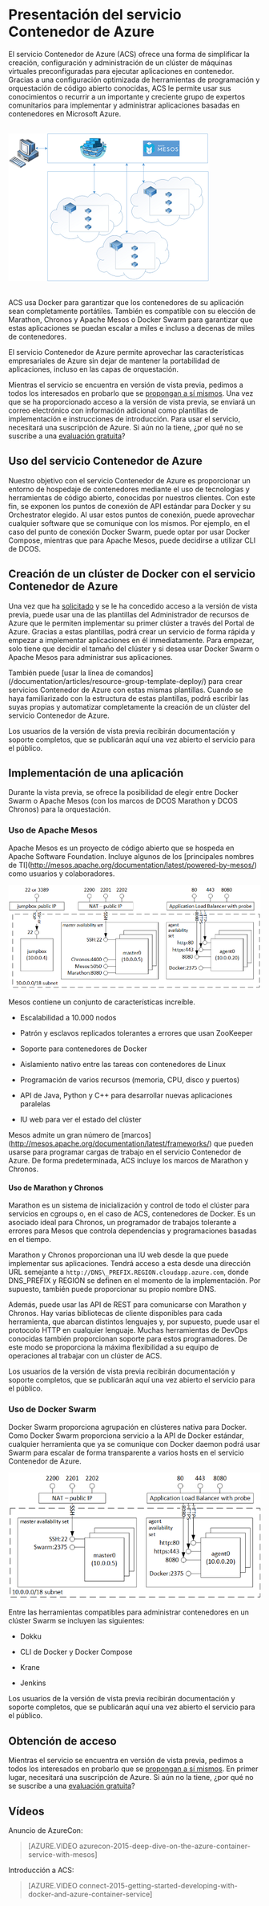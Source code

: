<properties
   pageTitle="Presentación del servicio Contenedor de Azure | Microsoft Azure"
   description="El servicio Contenedor de Azure (ACS) ofrece una forma de simplificar la creación, configuración y administración de un clúster de máquinas virtuales preconfiguradas para ejecutar aplicaciones en contenedor."
   services="virtual-machines"
   documentationCenter=""
   authors="rgardler"
   manager="nepeters"
   editor=""
   tags="acs, azure-container-service"
   keywords="Docker, contenedores, microservicios, Mesos, Azure"/>
   
<tags
   ms.service="virtual-machines"
   ms.devlang="na"
   ms.topic="home-page"
   ms.tgt_pltfrm="na"
   ms.workload="na"
   ms.date="12/02/2015"
   ms.author="rogardle"/>

# Presentación del servicio Contenedor de Azure

El servicio Contenedor de Azure (ACS) ofrece una forma de simplificar la creación, configuración y administración de un clúster de máquinas virtuales preconfiguradas para ejecutar aplicaciones en contenedor. Gracias a una configuración optimizada de herramientas de programación y orquestación de código abierto conocidas, ACS le permite usar sus conocimientos o recurrir a un importante y creciente grupo de expertos comunitarios para implementar y administrar aplicaciones basadas en contenedores en Microsoft Azure.

<br /> ![ACS proporciona un medio para administrar aplicaciones en contenedor en varios hosts de Azure.](./media/acs-intro/acs-cluster.png) <br /><br />

ACS usa Docker para garantizar que los contenedores de su aplicación sean completamente portátiles. También es compatible con su elección de Marathon, Chronos y Apache Mesos o Docker Swarm para garantizar que estas aplicaciones se puedan escalar a miles e incluso a decenas de miles de contenedores.

El servicio Contenedor de Azure permite aprovechar las características empresariales de Azure sin dejar de mantener la portabilidad de aplicaciones, incluso en las capas de orquestación.

Mientras el servicio se encuentra en versión de vista previa, pedimos a todos los interesados en probarlo que se [propongan a sí mismos](http://aka.ms/acspreview). Una vez que se ha proporcionado acceso a la versión de vista previa, se enviará un correo electrónico con información adicional como plantillas de implementación e instrucciones de introducción. Para usar el servicio, necesitará una suscripción de Azure. Si aún no la tiene, ¿por qué no se suscribe a una [evaluación gratuita](https://azure.microsoft.com/pricing/free-trial/)?

Uso del servicio Contenedor de Azure
-----------------------------

Nuestro objetivo con el servicio Contenedor de Azure es proporcionar un entorno de hospedaje de contenedores mediante el uso de tecnologías y herramientas de código abierto, conocidas por nuestros clientes. Con este fin, se exponen los puntos de conexión de API estándar para Docker y su Orchestrator elegido. Al usar estos puntos de conexión, puede aprovechar cualquier software que se comunique con los mismos. Por ejemplo, en el caso del punto de conexión Docker Swarm, puede optar por usar Docker Compose, mientras que para Apache Mesos, puede decidirse a utilizar CLI de DCOS.

Creación de un clúster de Docker con el servicio Contenedor de Azure
-------------------------------------------------------

Una vez que ha [solicitado](http://aka.ms/acspreview) y se le ha concedido acceso a la versión de vista previa, puede usar una de las plantillas del Administrador de recursos de Azure que le permiten implementar su primer clúster a través del Portal de Azure. Gracias a estas plantillas, podrá crear un servicio de forma rápida y empezar a implementar aplicaciones en él inmediatamente. Para empezar, solo tiene que decidir el tamaño del clúster y si desea usar Docker Swarm o Apache Mesos para administrar sus aplicaciones.

También puede [usar la línea de comandos]\(/documentation/articles/resource-group-template-deploy/) para crear servicios Contenedor de Azure con estas mismas plantillas. Cuando se haya familiarizado con la estructura de estas plantillas, podrá escribir las suyas propias y automatizar completamente la creación de un clúster del servicio Contenedor de Azure.

Los usuarios de la versión de vista previa recibirán documentación y soporte completos, que se publicarán aquí una vez abierto el servicio para el público.

Implementación de una aplicación
------------------------

Durante la vista previa, se ofrece la posibilidad de elegir entre Docker Swarm o Apache Mesos (con los marcos de DCOS Marathon y DCOS Chronos) para la orquestación.

### Uso de Apache Mesos

Apache Mesos es un proyecto de código abierto que se hospeda en Apache Software Foundation. Incluye algunos de los [principales nombres de TI]\(http://mesos.apache.org/documentation/latest/powered-by-mesos/) como usuarios y colaboradores.

![ACS configurado para Swarm, que muestra agentes y patrones.](media/acs-intro/acs-mesos.png)

Mesos contiene un conjunto de características increíble.

-   Escalabilidad a 10.000 nodos

-   Patrón y esclavos replicados tolerantes a errores que usan ZooKeeper

-   Soporte para contenedores de Docker

-   Aislamiento nativo entre las tareas con contenedores de Linux

-   Programación de varios recursos (memoria, CPU, disco y puertos)

-   API de Java, Python y C++ para desarrollar nuevas aplicaciones paralelas

-   IU web para ver el estado del clúster

Mesos admite un gran número de [marcos]\(http://mesos.apache.org/documentation/latest/frameworks/) que pueden usarse para programar cargas de trabajo en el servicio Contenedor de Azure. De forma predeterminada, ACS incluye los marcos de Marathon y Chronos.

#### Uso de Marathon y Chronos

Marathon es un sistema de inicialización y control de todo el clúster para servicios en cgroups o, en el caso de ACS, contenedores de Docker. Es un asociado ideal para Chronos, un programador de trabajos tolerante a errores para Mesos que controla dependencias y programaciones basadas en el tiempo.

Marathon y Chronos proporcionan una IU web desde la que puede implementar sus aplicaciones. Tendrá acceso a esta desde una dirección URL semejante a `http://DNS\_PREFIX.REGION.cloudapp.azure.com`, donde DNS\_PREFIX y REGION se definen en el momento de la implementación. Por supuesto, también puede proporcionar su propio nombre DNS.

Además, puede usar las API de REST para comunicarse con Marathon y Chronos. Hay varias bibliotecas de cliente disponibles para cada herramienta, que abarcan distintos lenguajes y, por supuesto, puede usar el protocolo HTTP en cualquier lenguaje. Muchas herramientas de DevOps conocidas también proporcionan soporte para estos programadores. De este modo se proporciona la máxima flexibilidad a su equipo de operaciones al trabajar con un clúster de ACS.

Los usuarios de la versión de vista previa recibirán documentación y soporte completos, que se publicarán aquí una vez abierto el servicio para el público.

### Uso de Docker Swarm

Docker Swarm proporciona agrupación en clústeres nativa para Docker. Como Docker Swarm proporciona servicio a la API de Docker estándar, cualquier herramienta que ya se comunique con Docker daemon podrá usar Swarm para escalar de forma transparente a varios hosts en el servicio Contenedor de Azure.

![ACS configurado para usar Apache Mesos, que muestra JumpBox, agentes y patrones.](media/acs-intro/acs-swarm.png)

Entre las herramientas compatibles para administrar contenedores en un clúster Swarm se incluyen las siguientes:

-   Dokku

-   CLI de Docker y Docker Compose

-   Krane

-   Jenkins

Los usuarios de la versión de vista previa recibirán documentación y soporte completos, que se publicarán aquí una vez abierto el servicio para el público.

Obtención de acceso
--------------

Mientras el servicio se encuentra en versión de vista previa, pedimos a todos los interesados en probarlo que se [propongan a sí mismos](http://aka.ms/acspreview). En primer lugar, necesitará una suscripción de Azure. Si aún no la tiene, ¿por qué no se suscribe a una [evaluación gratuita](https://azure.microsoft.com/pricing/free-trial/)?

Vídeos
------
Anuncio de AzureCon:

> [AZURE.VIDEO azurecon-2015-deep-dive-on-the-azure-container-service-with-mesos]  

Introducción a ACS:

> [AZURE.VIDEO connect-2015-getting-started-developing-with-docker-and-azure-container-service]


<!---HONumber=AcomDC_0128_2016-->
<!---Edite la linea 74 y 83-->
<!---Edite la linea 130-->
<!---Edite la linea 130000000-->